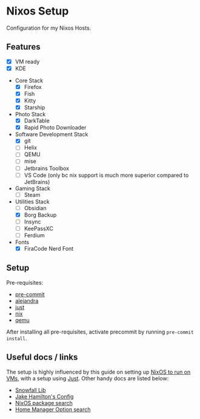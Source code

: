 # Nixos Setup

Configuration for my Nixos Hosts.

## Features

- [x] VM ready
- [x] KDE
- Core Stack
  + [x] Firefox
  + [x] Fish
  + [x] Kitty
  + [x] Starship
- Photo Stack
  + [x] DarkTable
  + [x] Rapid Photo Downloader
- Software Development Stack
  + [x] git
  + [ ] Helix
  + [ ] QEMU
  + [ ] mise
  + [ ] Jetbrains Toolbox
  + [ ] VS Code (only bc nix support is much more superior compared to JetBrains)
- Gaming Stack
  + [ ] Steam
- Utilities Stack
  + [ ] Obsidian
  + [x] Borg Backup
  + [ ] Insync
  + [ ] KeePassXC
  + [ ] Ferdium
- Fonts
  + [x] FiraCode Nerd Font

## Setup

Pre-requisites:
- [pre-commit](https://pre-commit.com/)
- [alejandra](https://github.com/kamadorueda/alejandra)
- [just](https://github.com/casey/just)
- [nix](https://nixos.org/)
- [qemu](https://www.qemu.org/)

After installing all pre-requisites, activate precommit by running `pre-commit install`.

## Useful docs / links

The setup is highly influenced by this guide on setting up [NixOS to run on VMs](https://nix.dev/tutorials/nixos/nixos-configuration-on-vm.html), with a setup using [Just](https://just.systems/). Other handy docs are listed below:

- [Snowfall Lib](https://snowfall.org/guides/lib/quickstart/)
- [Jake Hamilton's Config](https://github.com/jakehamilton/config/)
- [NixOS package search](https://search.nixos.org/packages)
- [Home Manager Option search](https://home-manager-options.extranix.com/)
